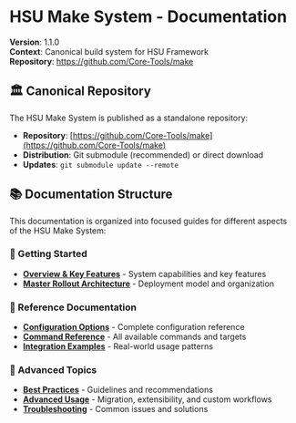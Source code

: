 # HSU Make System - Documentation

**Version**: 1.1.0  
**Context**: Canonical build system for HSU Framework  
**Repository**: https://github.com/Core-Tools/make

## 🏛️ **Canonical Repository**

The HSU Make System is published as a standalone repository:
- **Repository**: [https://github.com/Core-Tools/make](https://github.com/Core-Tools/make)
- **Distribution**: Git submodule (recommended) or direct download
- **Updates**: `git submodule update --remote`

## 📚 **Documentation Structure**

This documentation is organized into focused guides for different aspects of the HSU Make System:

### **🎯 Getting Started**
- **[Overview & Key Features](overview.md)** - System capabilities and key features
- **[Master Rollout Architecture](master-rollout.md)** - Deployment model and organization

### **📖 Reference Documentation**
- **[Configuration Options](configuration.md)** - Complete configuration reference
- **[Command Reference](commands.md)** - All available commands and targets
- **[Integration Examples](examples.md)** - Real-world usage patterns

### **🚀 Advanced Topics**
- **[Best Practices](best-practices.md)** - Guidelines and recommendations
- **[Advanced Usage](advanced.md)** - Migration, extensibility, and custom workflows
- **[Troubleshooting](troubleshooting.md)** - Common issues and solutions
